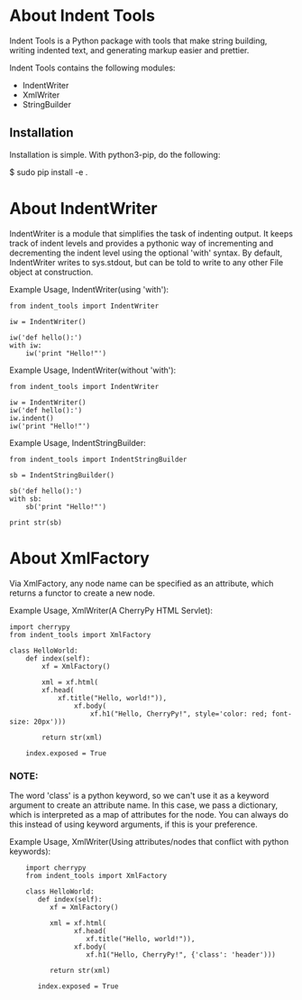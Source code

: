 About Indent Tools
========================

Indent Tools is a Python package with tools that make string building,
writing indented text, and generating markup easier and prettier.

Indent Tools contains the following modules:

   * IndentWriter
   * XmlWriter
   * StringBuilder

Installation
------------
Installation is simple.  With python3-pip, do the following:

   $ sudo pip install -e .

# About IndentWriter
IndentWriter is a module that simplifies the task of indenting output.
It keeps track of indent levels and provides a pythonic way of incrementing
and decrementing the indent level using the optional 'with' syntax.
By default, IndentWriter writes to sys.stdout, but can be told to write to
any other File object at construction.

Example Usage, IndentWriter(using 'with'):

```
from indent_tools import IndentWriter

iw = IndentWriter()

iw('def hello():')
with iw:
    iw('print "Hello!"')
```

Example Usage, IndentWriter(without 'with'):
```
from indent_tools import IndentWriter

iw = IndentWriter()
iw('def hello():')
iw.indent()
iw('print "Hello!"')
```

Example Usage, IndentStringBuilder:
```
from indent_tools import IndentStringBuilder

sb = IndentStringBuilder()

sb('def hello():')
with sb:
    sb('print "Hello!"')

print str(sb)
```

# About XmlFactory
Via XmlFactory, any node name can be specified as
an attribute, which returns a functor to create a new node.

Example Usage, XmlWriter(A CherryPy HTML Servlet):
```
import cherrypy
from indent_tools import XmlFactory

class HelloWorld:
    def index(self):
        xf = XmlFactory()

        xml = xf.html(
        xf.head(
            xf.title("Hello, world!")),
                xf.body(
                    xf.h1("Hello, CherryPy!", style='color: red; font-size: 20px')))
      
        return str(xml)

    index.exposed = True
```
### NOTE:
The word 'class' is a python keyword, so we can't use it as a keyword argument
to create an attribute name.  In this case, we pass a dictionary, which
is interpreted as a map of attributes for the node.  You can always do this
instead of using keyword arguments, if this is your preference.

Example Usage, XmlWriter(Using attributes/nodes that conflict with python keywords):
```
    import cherrypy
    from indent_tools import XmlFactory

    class HelloWorld:
       def index(self):
          xf = XmlFactory()

          xml = xf.html(
                xf.head(
                   xf.title("Hello, world!")),
                xf.body(
                   xf.h1("Hello, CherryPy!", {'class': 'header')))
      
          return str(xml)

       index.exposed = True
```

